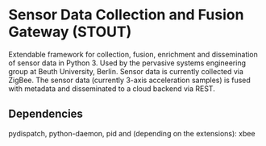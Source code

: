 
# Sensor Data Collection and Fusion Gateway (STOUT)

Extendable framework for collection, fusion, enrichment and dissemination of sensor data in Python 3. Used by the pervasive systems engineering group at Beuth University, Berlin. Sensor data is currently collected via ZigBee. The sensor data (currently 3-axis acceleration samples) is fused with metadata and disseminated to a cloud backend via REST.

## Dependencies

pydispatch, python-daemon, pid and (depending on the extensions): xbee
